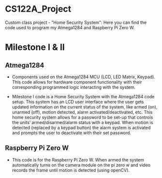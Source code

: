 # CS122A_Project
Custom class project - "Home Security System": Here you can find the code used to program my Atmega1284 and Raspberry Pi Zero W.


# Milestone I & II

## Atmega1284
- Components used on the Atmega1284 MCU (LCD, LED Matrix, Keypad). This code allows for hardware component functionality with their corresponding programmed logic interacting with the system.

- Milestone I code is a Home Security System with the Atmega1284 code setup. This system has an LCD user interface where the user gets updated information on the current status of the system, like armed (on), unarmed (off), motion detected, alarm activated/deactivated, etc. This home security system allows for a password to be set-up that controls the units’ armed/disarmed/alarm status with a keypad. When motion is detected (replaced by a keypad button) the alarm system is activated and prompts the user to deactivate with their set password.

## Raspberry Pi Zero W
- This code is for the Raspberry Pi Zero W. When armed the system automatically turns on the camera module on the pi zero w and video records the frame until motion is detected (using openCV).
